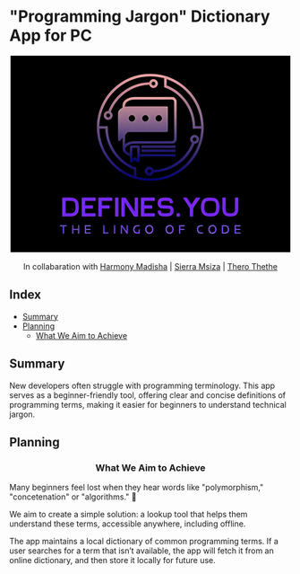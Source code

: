 # "Programming Jargon" Dictionary App for PC

<div align="center">

![App Logo](design/logo_small.png "defines.you - the longo of code")

In collabaration with [Harmony Madisha](https://github.com/HarmonyWM) | [Sierra Msiza](https://github.com/sierra445) | [Thero Thethe](https://github.com/thero-sgit)
</div>

## Index

- [Summary](#summary)
- [Planning](#planning)
	+ [What We Aim to Achieve](#what-we-aim-to-achieve)

## Summary

New developers often struggle with programming terminology. This app serves as a beginner-friendly tool, offering clear and concise definitions of programming terms, making it easier for beginners to understand technical jargon.

## Planning


### <div align="center"> What We Aim to Achieve </div>


Many beginners feel lost when they hear words like "polymorphism," "concetenation" or "algorithms." 😬

We aim to create a simple solution: a lookup tool that helps them understand these terms, accessible anywhere, including offline.

The app maintains a local dictionary of common programming terms. If a user searches for a term that isn’t available, the app will fetch it from an online dictionary, and then store it locally for future use.